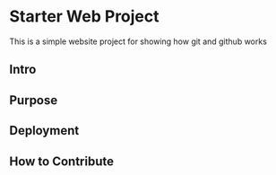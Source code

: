 # Starter Web Project
This is a simple website project for showing how git and github works
## Intro

## Purpose

## Deployment

## How to Contribute